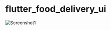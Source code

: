 # flutter_food_delivery_ui

![Screenshot1]("https://github.com/devwithu/flutter_food_delivery_ui/blob/master/screenshot/Simulator%20Screen%20Shot%20-%20iPhone%2011%20Pro%20Max%20-%202020-04-11%20at%2007.33.52.png")
